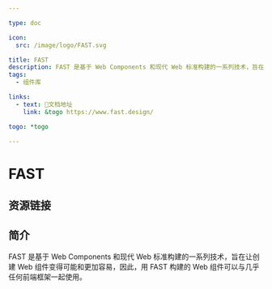 ```yaml
---

type: doc

icon:
  src: /image/logo/FAST.svg

title: FAST
description: FAST 是基于 Web Components 和现代 Web 标准构建的一系列技术，旨在让创建 Web 组件变得可能和更加容易，因此，用 FAST 构建的 Web 组件可以与几乎任何前端框架一起使用。
tags:
  - 组件库

links:
  - text: 📖文档地址
    link: &togo https://www.fast.design/

togo: *togo

---
```


<ShowLogo />

# FAST

<ShowTags />

<ShowBreadcrumb />

## 资源链接

<ShowLinks />

## 简介

FAST 是基于 Web Components 和现代 Web 标准构建的一系列技术，旨在让创建 Web 组件变得可能和更加容易，因此，用 FAST 构建的 Web 组件可以与几乎任何前端框架一起使用。
